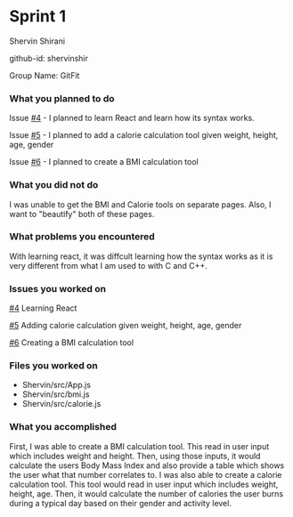 # Sprint 1

Shervin Shirani

github-id: shervinshir

Group Name: GitFit

### What you planned to do

Issue [#4](https://github.com/utk-cs340-fall22/GitFit/issues/4) - I planned to learn React and learn how its syntax works.

Issue [#5](https://github.com/utk-cs340-fall22/GitFit/issues/5) - I planned to add a calorie calculation tool given weight, height, age, gender

Issue [#6](https://github.com/utk-cs340-fall22/GitFit/issues/6) - I planned to create a BMI calculation tool

### What you did not do
I was unable to get the BMI and Calorie tools on separate pages. Also, I want to "beautify" both of these pages.

### What problems you encountered
With learning react, it was diffcult learning how the syntax works as it is very different from what I am used to with C and C++.

### Issues you worked on
[#4](https://github.com/utk-cs340-fall22/GitFit/issues/4) Learning React

[#5](https://github.com/utk-cs340-fall22/GitFit/issues/5) Adding calorie calculation given weight, height, age, gender

[#6](https://github.com/utk-cs340-fall22/GitFit/issues/6) Creating a BMI calculation tool

### Files you worked on
 - Shervin/src/App.js
 - Shervin/src/bmi.js
 - Shervin/src/calorie.js

### What you accomplished
First, I was able to create a BMI calculation tool. This read in user input which includes weight and height. Then, using those inputs, it would calculate the users Body Mass Index and also provide a table which shows the user what that number correlates to. I was also able to create a calorie calculation tool. This tool would read in user input which includes weight, height, age. Then, it would calculate the number of calories the user burns during a typical day based on their gender and activity level.